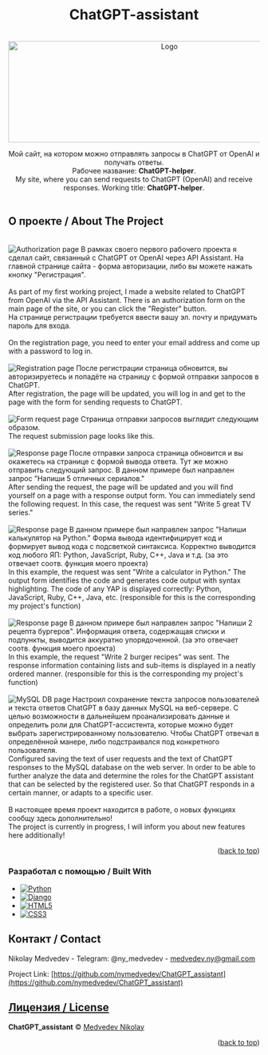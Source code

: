 <a name="readme-top"></a>
<div align="center">
  <h1>ChatGPT-assistant</h1>
  <br />
  <a href="https://github.com/nymedvedev/ChatGPT_assistant.git">
    <img src="https://github.com/nymedvedev/ChatGPT_assistant/blob/main/logo.png?raw=true" alt="Logo" width="630" height="203">
  </a>
  <br />
  <p>
    Мой сайт, на котором можно отправлять запросы в ChatGPT от OpenAI и получать ответы. <br />
    Рабочее название: <b>ChatGPT-helper</b>.
     <br />
    My site, where you can send requests to ChatGPT (OpenAI) and receive responses.
    Working title: <b>ChatGPT-helper</b>.
    <br />
    <br />
  </p>
</div>

<!-- ABOUT THE PROJECT -->
## О проекте / About The Project

<br />
<img src="https://github.com/nymedvedev/ChatGPT_assistant/blob/main/screenshots/Authorization.png?raw=true" alt="Authorization page">
В рамках своего первого рабочего проекта я сделал сайт, связанный с ChatGPT от OpenAI через API Assistant.
На главной странице сайта - форма авторизации, либо вы можете нажать кнопку "Регистрация". <br />
<br />
As part of my first working project, I made a website related to ChatGPT from OpenAI via the API Assistant.
There is an authorization form on the main page of the site, or you can click the "Register" button.

<br />
На странице регистрации требуется ввести вашу эл. почту и придумать пароль для входа. <br />
<br />
On the registration page, you need to enter your email address and come up with a password to log in.
<br />
<br />
<img src="https://github.com/nymedvedev/ChatGPT_assistant/blob/main/screenshots/Registration.png?raw=true" alt="Registration page">
После регистрации страница обновится, вы авторизируетесь и попадёте на страницу с формой отправки запросов в ChatGPT.
<br />
After registration, the page will be updated, you will log in and get to the page with the form for sending requests to ChatGPT.
<br />
<br />
<img src="https://github.com/nymedvedev/ChatGPT_assistant/blob/main/screenshots/Form%20request.png?raw=true" alt="Form request page">
Страница отправки запросов выглядит следующим образом.
<br />
The request submission page looks like this.
<br />
<br />
<img src="https://github.com/nymedvedev/ChatGPT_assistant/blob/main/screenshots/Response%20with%20serials.png?raw=true" alt="Response page">
После отправки запроса страница обновится и вы окажетесь на странице с формой вывода ответа. Тут же можно отправить следующий запрос.
В данном примере был направлен запрос "Напиши 5 отличных сериалов."
<br />
After sending the request, the page will be updated and you will find yourself on a page with a response output form. You can immediately send the following request.
In this case, the request was sent "Write 5 great TV series."
<br />
<br />
<img src="https://github.com/nymedvedev/ChatGPT_assistant/blob/main/screenshots/Response%20with%20code.png?raw=true" alt="Response page">
В данном примере был направлен запрос "Напиши калькулятор на Python." Форма вывода идентифицирует код и формирует вывод кода с подсветкой синтаксиса.
Корректно выводится код любого ЯП: Python, JavaScript, Ruby, C++, Java и т.д. (за это отвечает соотв. функция моего проекта)
<br />
In this example, the request was sent "Write a calculator in Python." The output form identifies the code and generates code output with syntax highlighting.
The code of any YAP is displayed correctly: Python, JavaScript, Ruby, C++, Java, etc. (responsible for this is the corresponding my project's function)
<br />
<br />
<img src="https://github.com/nymedvedev/ChatGPT_assistant/blob/main/screenshots/Response%20with%20recipes.png?raw=true" alt="Response page">
В данном примере был направлен запрос "Напиши 2 рецепта бургеров". Информация ответа, содержащая списки и подпункты, выводится аккуратно упорядоченной. (за это отвечает соотв. функция моего проекта)
<br />
In this example, the request "Write 2 burger recipes" was sent. The response information containing lists and sub-items is displayed in a neatly ordered manner. (responsible for this is the corresponding my project's function)
<br />
<br />
<img src="https://github.com/nymedvedev/ChatGPT_assistant/blob/main/screenshots/MySQL%20DB.png?raw=true" alt="MySQL DB page">
Настроил сохранение текста запросов пользователей и текста ответов ChatGPT в базу данных MySQL на веб-сервере. С целью возможности в дальнейшем проанализировать данные и определить роли для ChatGPT-ассистента, которые можно будет выбрать зарегистрированному пользователю. Чтобы ChatGPT отвечал в определённой манере, либо подстраивался под конкретного пользователя.
<br />
Configured saving the text of user requests and the text of ChatGPT responses to the MySQL database on the web server. In order to be able to further analyze the data and determine the roles for the ChatGPT assistant that can be selected by the registered user. So that ChatGPT responds in a certain manner, or adapts to a specific user.
<br />
<br />
В настоящее время проект находится в работе, о новых функциях сообщу здесь дополнительно!
<br />
The project is currently in progress, I will inform you about new features here additionally!
<br />
<p align="right">(<a href="#readme-top">back to top</a>)</p>

### Разработал с помощью / Built With


* [![Python](https://img.shields.io/badge/python-3670A0?style=for-the-badge&logo=python&logoColor=ffdd54)][Python-url]
* [![Django](https://img.shields.io/badge/django-%23092E20.svg?style=for-the-badge&logo=django&logoColor=white)][Django-url]
* [![HTML5](https://img.shields.io/badge/html5-%23E34F26.svg?style=for-the-badge&logo=html5&logoColor=white)][HTML-url]
* [![CSS3](https://img.shields.io/badge/css3-%231572B6.svg?style=for-the-badge&logo=css3&logoColor=white)][CSS-url]


<!-- CONTACT -->
## Контакт / Contact

Nikolay Medvedev - Telegram: @ny_medvedev - medvedev.ny@gmail.com

Project Link: [https://github.com/nymedvedev/ChatGPT_assistant](https://github.com/nymedvedev/ChatGPT_assistant)


[Python-url]: https://www.python.org
[Django-url]: https://www.djangoproject.com/
[HTML-url]: https://html.com/html5/
[CSS-url]: https://www.w3.org/Style/CSS/Overview.en.html


## [Лицензия / License](https://github.com/nymedvedev/ChatGPT_assistant/blob/main/LICENSE.md)

<b>ChatGPT_assistant</b> © [Medvedev Nikolay](https://github.com/nymedvedev)


<p align="right">(<a href="#readme-top">back to top</a>)</p>



